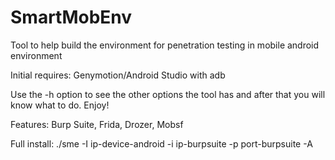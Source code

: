 # SmartMobEnv
Tool to help build the environment for penetration testing in mobile android environment

Initial requires: Genymotion/Android Studio with adb

Use the -h option to see the other options the tool has and after that you will know what to do. Enjoy!

Features:
Burp Suite, Frida, Drozer, Mobsf

Full install: ./sme -I ip-device-android -i ip-burpsuite -p port-burpsuite -A
